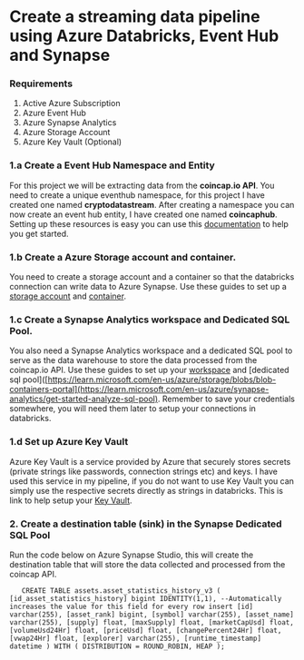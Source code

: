 # Create a streaming data pipeline using Azure Databricks, Event Hub and Synapse


### Requirements

1. Active Azure Subscription
2. Azure Event Hub 
3. Azure Synapse Analytics
4. Azure Storage Account
5. Azure Key Vault (Optional)

### 1.a Create a Event Hub Namespace and Entity

For this project we will be extracting data from the **coincap.io API**. You need to create a unique eventhub namespace, for this project I have created one named **cryptodatastream**. After creating a namespace you can now create an event hub entity, I have created one named **coincaphub**. Setting up these resources is easy you can use this [documentation](https://learn.microsoft.com/en-us/azure/event-hubs/event-hubs-create) to help you get started.

### 1.b Create a Azure Storage account and container. 

You need to create a storage account and a container so that the databricks connection can write data to Azure Synapse. Use these guides to set up a [storage account](https://learn.microsoft.com/en-us/azure/storage/common/storage-account-create?tabs=azure-portal) and [container](https://learn.microsoft.com/en-us/azure/storage/blobs/blob-containers-portal).

### 1.c Create a Synapse Analytics workspace and Dedicated SQL Pool. 

You also need a Synapse Analytics workspace and a dedicated SQL pool to serve as the data warehouse to store the data processed from the coincap.io API. Use these guides to set up your [workspace](https://learn.microsoft.com/en-us/azure/synapse-analytics/get-started-create-workspace) and [dedicated sql pool]([https://learn.microsoft.com/en-us/azure/storage/blobs/blob-containers-portal](https://learn.microsoft.com/en-us/azure/synapse-analytics/get-started-analyze-sql-pool). Remember to save your credentials somewhere, you will need them later to setup your connections in databricks.

### 1.d Set up Azure Key Vault 

Azure Key Vault is a service provided by Azure that securely stores secrets (private strings like passwords, connection strings etc) and keys. I have used this service in my pipeline, if you do not want to use Key Vault you can simply use the respective secrets directly as strings in databricks. This is link to help setup your [Key Vault](https://medium.com/swlh/a-credential-safe-way-to-connect-and-access-azure-synapse-analytics-in-azure-databricks-1b008839590a). 

### 2. Create a destination table (sink) in the Synapse Dedicated SQL Pool

Run the code below on Azure Synapse Studio, this will create the destination table that will store the data collected and processed from the coincap API.

`	CREATE TABLE assets.asset_statistics_history_v3
	(
		[id_asset_statistics_history] bigint IDENTITY(1,1), --Automatically increases the value for this field for every row insert
		[id] varchar(255),
		[asset_rank] bigint,
		[symbol] varchar(255),
		[asset_name] varchar(255),
		[supply] float,
		[maxSupply] float,
		[marketCapUsd] float,
		[volumeUsd24Hr] float,
		[priceUsd] float,
		[changePercent24Hr] float,
		[vwap24Hr] float,
		[explorer] varchar(255),
		[runtime_timestamp] datetime
	)
	WITH
	(
		DISTRIBUTION = ROUND_ROBIN,
		HEAP
	);`

